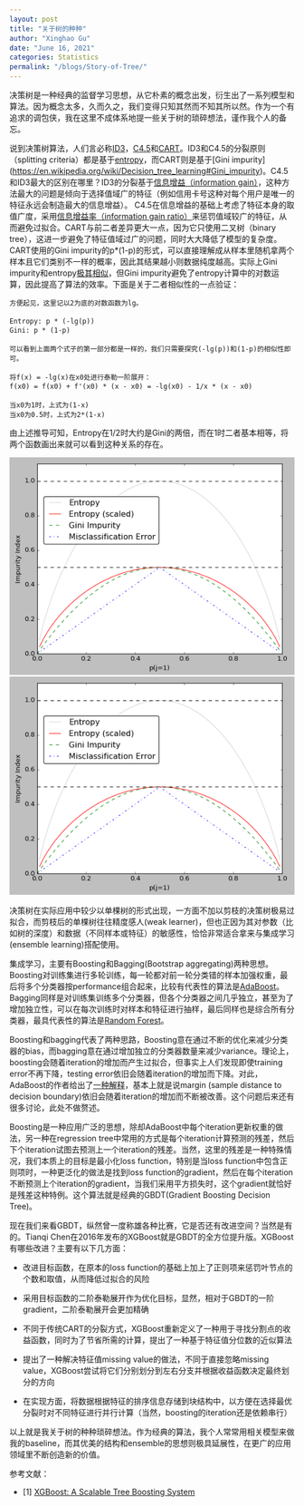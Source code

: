 ```yaml
---
layout: post
title: "关于树的种种"
author: "Xinghao Gu"
date: "June 16, 2021"
categories: Statistics
permalink: "/blogs/Story-of-Tree/"
---
```


决策树是一种经典的监督学习思想，从它朴素的概念出发，衍生出了一系列模型和算法。因为概念太多，久而久之，我们变得只知其然而不知其所以然。作为一个有追求的调包侠，我在这里不成体系地提一些关于树的琐碎想法，谨作我个人的备忘。

说到决策树算法，人们言必称[ID3](https://en.wikipedia.org/wiki/ID3_algorithm)，[C4.5](https://en.wikipedia.org/wiki/C4.5_algorithm)和[CART](https://en.wikipedia.org/wiki/Predictive_analytics#Classification_and_regression_trees_.28CART.29)。ID3和C4.5的分裂原则（splitting criteria）都是基于[entropy](https://en.wikipedia.org/wiki/Entropy_(information_theory))，而CART则是基于[Gini impurity](https://en.wikipedia.org/wiki/Decision_tree_learning#Gini_impurity)。C4.5和ID3最大的区别在哪里？ID3的分裂基于[信息增益（information gain）](https://en.wikipedia.org/wiki/Information_gain_in_decision_trees#General_definition)，这种方法最大的问题是倾向于选择值域广的特征（例如信用卡号这种对每个用户是唯一的特征永远会制造最大的信息增益）。 C4.5在信息增益的基础上考虑了特征本身的取值广度，采用[信息增益率（information gain ratio）](https://en.wikipedia.org/wiki/Information_gain_ratio)来惩罚值域较广的特征，从而避免过拟合。CART与前二者差异更大一点，因为它只使用二叉树（binary tree），这进一步避免了特征值域过广的问题，同时大大降低了模型的复杂度。CART使用的Gini impurity的p*(1-p)的形式，可以直接理解成从样本里随机拿两个样本且它们类别不一样的概率，因此其结果越小则数据纯度越高。实际上Gini impurity和entropy[极其相似](https://www.bogotobogo.com/python/scikit-learn/images/Entropy/ImpurityIndicesPlot.png)，但Gini impurity避免了entropy计算中的对数运算，因此提高了算法的效率。下面是关于二者相似性的一点验证：

```
方便起见，这里记以2为底的对数函数为lg。

Entropy: p * (-lg(p))
Gini: p * (1-p)

可以看到上面两个式子的第一部分都是一样的，我们只需要探究(-lg(p))和(1-p)的相似性即可。

将f(x) = -lg(x)在x0处进行泰勒一阶展开：
f(x0) = f(x0) + f'(x0) * (x - x0) = -lg(x0) - 1/x * (x - x0)

当x0为1时，上式为(1-x)
当x0为0.5时，上式为2*(1-x)
```

由上述推导可知，Entropy在1/2时大约是Gini的两倍，而在1时二者基本相等，将两个函数画出来就可以看到这种关系的存在。

<img src="https://github.com/crazywooooorm/crazywooooorm.github.io/blob/master/_includes/post_include/story_of_tree/gini_vs_entropy.png" /> ![](https://github.com/crazywooooorm/crazywooooorm.github.io/blob/master/_includes/post_include/story_of_tree/gini_vs_entropy.png)

决策树在实际应用中较少以单棵树的形式出现，一方面不加以剪枝的决策树极易过拟合，而剪枝后的单棵树往往精度感人(weak learner)，但也正因为其对参数（比如树的深度）和数据（不同样本或特征）的敏感性，恰恰非常适合拿来与集成学习(ensemble learning)搭配使用。

集成学习，主要有Boosting和Bagging(Bootstrap aggregating)两种思想。Boosting对训练集进行多轮训练，每一轮都对前一轮分类错的样本加强权重，最后将多个分类器按performance组合起来，比较有代表性的算法是[AdaBoost](https://en.wikipedia.org/wiki/AdaBoost)。Bagging同样是对训练集训练多个分类器，但各个分类器之间几乎独立，甚至为了增加独立性，可以在每次训练时对样本和特征进行抽样，最后同样也是综合所有分类器，最具代表性的算法是[Random Forest](https://en.wikipedia.org/wiki/Random_forest)。

Boosting和bagging代表了两种思路，Boosting意在通过不断的优化来减少分类器的bias，而bagging意在通过增加独立的分类器数量来减少variance。理论上，boosting会随着iteration的增加而产生过拟合，但事实上人们发现即使training error不再下降，testing error依旧会随着iteration的增加而下降。对此，AdaBoost的作者给出了[一种解释](https://www.cc.gatech.edu/~isbell/tutorials/boostingmargins.pdf)，基本上就是说margin (sample distance to decision boundary)依旧会随着iteration的增加而不断被改善。这个问题后来还有很多讨论，此处不做赘述。

Boosting是一种应用广泛的思想，除却AdaBoost中每个iteration更新权重的做法，另一种在regression tree中常用的方式是每个iteration计算预测的残差，然后下个iteration试图去预测上一个iteration的残差。当然，这里的残差是一种特殊情况，我们本质上的目标是最小化loss function，特别是当loss function中包含正则项时，一种更泛化的做法是找到loss function的gradient，然后在每个iteration不断预测上个iteration的gradient，当我们采用平方损失时，这个gradient就恰好是残差这种特例。这个算法就是经典的GBDT(Gradient Boosting Decision Tree)。

现在我们来看GBDT，纵然曾一度称雄各种比赛，它是否还有改进空间？当然是有的。Tianqi Chen在2016年发布的XGBoost就是GBDT的全方位提升版。XGBoost有哪些改进？主要有以下几方面：

* 改进目标函数，在原本的loss function的基础上加上了正则项来惩罚叶节点的个数和取值，从而降低过拟合的风险

* 采用目标函数的二阶泰勒展开作为优化目标，显然，相对于GBDT的一阶gradient，二阶泰勒展开会更加精确

* 不同于传统CART的分裂方式，XGBoost重新定义了一种用于寻找分割点的收益函数，同时为了节省所需的计算，提出了一种基于特征值分位数的近似算法

* 提出了一种解决特征值missing value的做法，不同于直接忽略missing value，XGBoost尝试将它们分别划分到左右分支并根据收益函数决定最终划分的方向

* 在实现方面，将数据根据特征的排序信息存储到块结构中，以方便在选择最优分裂时对不同特征进行并行计算（当然，boosting的iteration还是依赖串行）

以上就是我关于树的种种琐碎想法。作为经典的算法，我个人常常用相关模型来做我的baseline，而其优美的结构和ensemble的思想则极具延展性，在更广的应用领域里不断创造新的价值。


参考文献：
- [1] [XGBoost: A Scalable Tree Boosting System](https://arxiv.org/pdf/1603.02754.pdf)
